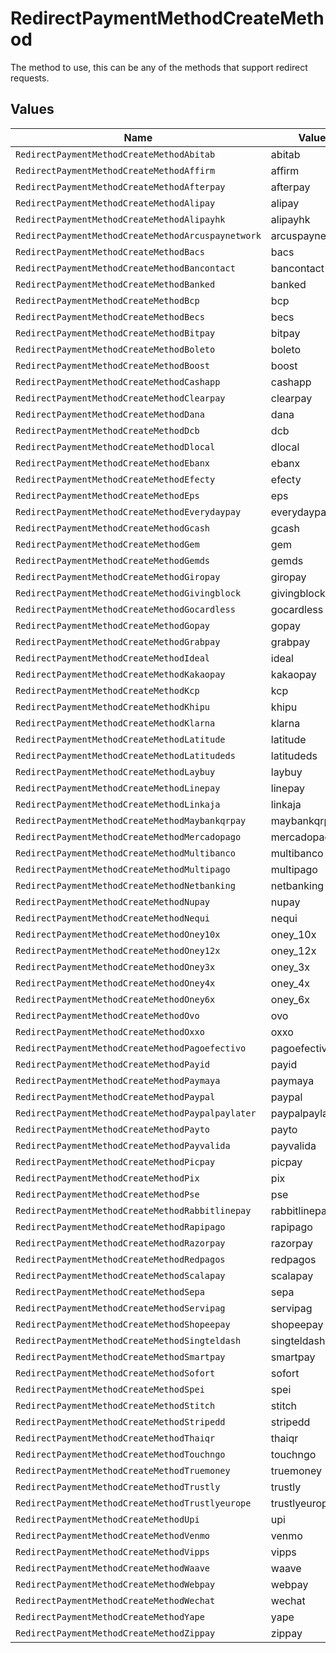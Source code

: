 # RedirectPaymentMethodCreateMethod

The method to use, this can be any of the methods that support redirect requests.


## Values

| Name                                               | Value                                              |
| -------------------------------------------------- | -------------------------------------------------- |
| `RedirectPaymentMethodCreateMethodAbitab`          | abitab                                             |
| `RedirectPaymentMethodCreateMethodAffirm`          | affirm                                             |
| `RedirectPaymentMethodCreateMethodAfterpay`        | afterpay                                           |
| `RedirectPaymentMethodCreateMethodAlipay`          | alipay                                             |
| `RedirectPaymentMethodCreateMethodAlipayhk`        | alipayhk                                           |
| `RedirectPaymentMethodCreateMethodArcuspaynetwork` | arcuspaynetwork                                    |
| `RedirectPaymentMethodCreateMethodBacs`            | bacs                                               |
| `RedirectPaymentMethodCreateMethodBancontact`      | bancontact                                         |
| `RedirectPaymentMethodCreateMethodBanked`          | banked                                             |
| `RedirectPaymentMethodCreateMethodBcp`             | bcp                                                |
| `RedirectPaymentMethodCreateMethodBecs`            | becs                                               |
| `RedirectPaymentMethodCreateMethodBitpay`          | bitpay                                             |
| `RedirectPaymentMethodCreateMethodBoleto`          | boleto                                             |
| `RedirectPaymentMethodCreateMethodBoost`           | boost                                              |
| `RedirectPaymentMethodCreateMethodCashapp`         | cashapp                                            |
| `RedirectPaymentMethodCreateMethodClearpay`        | clearpay                                           |
| `RedirectPaymentMethodCreateMethodDana`            | dana                                               |
| `RedirectPaymentMethodCreateMethodDcb`             | dcb                                                |
| `RedirectPaymentMethodCreateMethodDlocal`          | dlocal                                             |
| `RedirectPaymentMethodCreateMethodEbanx`           | ebanx                                              |
| `RedirectPaymentMethodCreateMethodEfecty`          | efecty                                             |
| `RedirectPaymentMethodCreateMethodEps`             | eps                                                |
| `RedirectPaymentMethodCreateMethodEverydaypay`     | everydaypay                                        |
| `RedirectPaymentMethodCreateMethodGcash`           | gcash                                              |
| `RedirectPaymentMethodCreateMethodGem`             | gem                                                |
| `RedirectPaymentMethodCreateMethodGemds`           | gemds                                              |
| `RedirectPaymentMethodCreateMethodGiropay`         | giropay                                            |
| `RedirectPaymentMethodCreateMethodGivingblock`     | givingblock                                        |
| `RedirectPaymentMethodCreateMethodGocardless`      | gocardless                                         |
| `RedirectPaymentMethodCreateMethodGopay`           | gopay                                              |
| `RedirectPaymentMethodCreateMethodGrabpay`         | grabpay                                            |
| `RedirectPaymentMethodCreateMethodIdeal`           | ideal                                              |
| `RedirectPaymentMethodCreateMethodKakaopay`        | kakaopay                                           |
| `RedirectPaymentMethodCreateMethodKcp`             | kcp                                                |
| `RedirectPaymentMethodCreateMethodKhipu`           | khipu                                              |
| `RedirectPaymentMethodCreateMethodKlarna`          | klarna                                             |
| `RedirectPaymentMethodCreateMethodLatitude`        | latitude                                           |
| `RedirectPaymentMethodCreateMethodLatitudeds`      | latitudeds                                         |
| `RedirectPaymentMethodCreateMethodLaybuy`          | laybuy                                             |
| `RedirectPaymentMethodCreateMethodLinepay`         | linepay                                            |
| `RedirectPaymentMethodCreateMethodLinkaja`         | linkaja                                            |
| `RedirectPaymentMethodCreateMethodMaybankqrpay`    | maybankqrpay                                       |
| `RedirectPaymentMethodCreateMethodMercadopago`     | mercadopago                                        |
| `RedirectPaymentMethodCreateMethodMultibanco`      | multibanco                                         |
| `RedirectPaymentMethodCreateMethodMultipago`       | multipago                                          |
| `RedirectPaymentMethodCreateMethodNetbanking`      | netbanking                                         |
| `RedirectPaymentMethodCreateMethodNupay`           | nupay                                              |
| `RedirectPaymentMethodCreateMethodNequi`           | nequi                                              |
| `RedirectPaymentMethodCreateMethodOney10x`         | oney_10x                                           |
| `RedirectPaymentMethodCreateMethodOney12x`         | oney_12x                                           |
| `RedirectPaymentMethodCreateMethodOney3x`          | oney_3x                                            |
| `RedirectPaymentMethodCreateMethodOney4x`          | oney_4x                                            |
| `RedirectPaymentMethodCreateMethodOney6x`          | oney_6x                                            |
| `RedirectPaymentMethodCreateMethodOvo`             | ovo                                                |
| `RedirectPaymentMethodCreateMethodOxxo`            | oxxo                                               |
| `RedirectPaymentMethodCreateMethodPagoefectivo`    | pagoefectivo                                       |
| `RedirectPaymentMethodCreateMethodPayid`           | payid                                              |
| `RedirectPaymentMethodCreateMethodPaymaya`         | paymaya                                            |
| `RedirectPaymentMethodCreateMethodPaypal`          | paypal                                             |
| `RedirectPaymentMethodCreateMethodPaypalpaylater`  | paypalpaylater                                     |
| `RedirectPaymentMethodCreateMethodPayto`           | payto                                              |
| `RedirectPaymentMethodCreateMethodPayvalida`       | payvalida                                          |
| `RedirectPaymentMethodCreateMethodPicpay`          | picpay                                             |
| `RedirectPaymentMethodCreateMethodPix`             | pix                                                |
| `RedirectPaymentMethodCreateMethodPse`             | pse                                                |
| `RedirectPaymentMethodCreateMethodRabbitlinepay`   | rabbitlinepay                                      |
| `RedirectPaymentMethodCreateMethodRapipago`        | rapipago                                           |
| `RedirectPaymentMethodCreateMethodRazorpay`        | razorpay                                           |
| `RedirectPaymentMethodCreateMethodRedpagos`        | redpagos                                           |
| `RedirectPaymentMethodCreateMethodScalapay`        | scalapay                                           |
| `RedirectPaymentMethodCreateMethodSepa`            | sepa                                               |
| `RedirectPaymentMethodCreateMethodServipag`        | servipag                                           |
| `RedirectPaymentMethodCreateMethodShopeepay`       | shopeepay                                          |
| `RedirectPaymentMethodCreateMethodSingteldash`     | singteldash                                        |
| `RedirectPaymentMethodCreateMethodSmartpay`        | smartpay                                           |
| `RedirectPaymentMethodCreateMethodSofort`          | sofort                                             |
| `RedirectPaymentMethodCreateMethodSpei`            | spei                                               |
| `RedirectPaymentMethodCreateMethodStitch`          | stitch                                             |
| `RedirectPaymentMethodCreateMethodStripedd`        | stripedd                                           |
| `RedirectPaymentMethodCreateMethodThaiqr`          | thaiqr                                             |
| `RedirectPaymentMethodCreateMethodTouchngo`        | touchngo                                           |
| `RedirectPaymentMethodCreateMethodTruemoney`       | truemoney                                          |
| `RedirectPaymentMethodCreateMethodTrustly`         | trustly                                            |
| `RedirectPaymentMethodCreateMethodTrustlyeurope`   | trustlyeurope                                      |
| `RedirectPaymentMethodCreateMethodUpi`             | upi                                                |
| `RedirectPaymentMethodCreateMethodVenmo`           | venmo                                              |
| `RedirectPaymentMethodCreateMethodVipps`           | vipps                                              |
| `RedirectPaymentMethodCreateMethodWaave`           | waave                                              |
| `RedirectPaymentMethodCreateMethodWebpay`          | webpay                                             |
| `RedirectPaymentMethodCreateMethodWechat`          | wechat                                             |
| `RedirectPaymentMethodCreateMethodYape`            | yape                                               |
| `RedirectPaymentMethodCreateMethodZippay`          | zippay                                             |